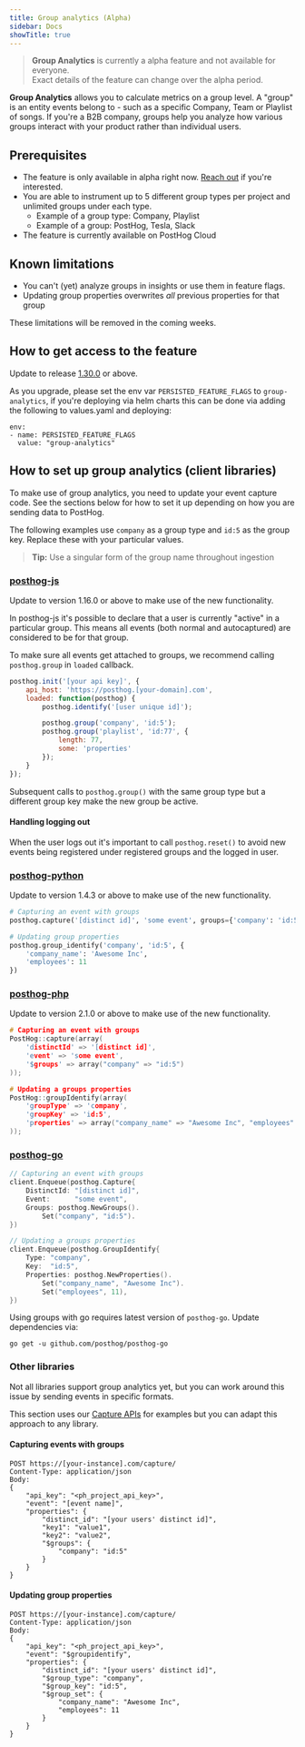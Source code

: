 ```yaml
---
title: Group analytics (Alpha)
sidebar: Docs
showTitle: true
---
```


<blockquote class="warning-note">
<strong>Group Analytics</strong> is currently a alpha feature and not available for everyone.
<br />
Exact details of the feature can change over the alpha period.
</blockquote>

**Group Analytics** allows you to calculate metrics on a group level. A "group" is an entity events
belong to - such as a specific Company, Team or Playlist of songs. If you're a B2B company, groups help
you analyze how various groups interact with your product rather than individual users.

## Prerequisites

- The feature is only available in alpha right now. <a href="/slack" target="_blank">Reach out</a> if you're interested.
- You are able to instrument up to 5 different group types per project and unlimited groups under each type.
    - Example of a group type: Company, Playlist
    - Example of a group: PostHog, Tesla, Slack
- The feature is currently available on PostHog Cloud

## Known limitations

- You can't (yet) analyze groups in insights or use them in feature flags.
- Updating group properties overwrites _all_ previous properties for that group

These limitations will be removed in the coming weeks.

## How to get access to the feature

Update to release [1.30.0](https://posthog.com/blog/the-posthog-array-1-30-0) or above.

As you upgrade, please set the env var `PERSISTED_FEATURE_FLAGS` to `group-analytics`, if you're deploying via helm charts this can be done via adding the following to values.yaml and deploying:
```
env:
- name: PERSISTED_FEATURE_FLAGS
  value: "group-analytics"
```

## How to set up group analytics (client libraries)

To make use of group analytics, you need to update your event capture code. See the sections below for how to set it up depending on how you are sending data to PostHog.

The following examples use `company` as a group type and `id:5` as the group key. Replace these with your particular values.

> **Tip:** Use a singular form of the group name throughout ingestion

### [posthog-js](https://posthog.com/docs/integrate/client/js)

Update to version 1.16.0 or above to make use of the new functionality.

In posthog-js it's possible to declare that a user is currently "active" in a particular group. This means all events (both normal and autocaptured) are considered to be for that group.

To make sure all events get attached to groups, we recommend calling `posthog.group` in `loaded` callback.

```js
posthog.init('[your api key]', {
    api_host: 'https://posthog.[your-domain].com',
    loaded: function(posthog) {
        posthog.identify('[user unique id]');

        posthog.group('company', 'id:5');
        posthog.group('playlist', 'id:77', {
            length: 77,
            some: 'properties'
        });
    }
});
```

Subsequent calls to `posthog.group()` with the same group type but a different group key make the new group be active.

#### Handling logging out

When the user logs out it's important to call `posthog.reset()` to avoid new events being registered under registered groups and the logged in user.

### [posthog-python](https://posthog.com/docs/integrate/server/python)

Update to version 1.4.3 or above to make use of the new functionality.

```python
# Capturing an event with groups
posthog.capture('[distinct id]', 'some event', groups={'company': 'id:5'})

# Updating group properties
posthog.group_identify('company', 'id:5', {
    'company_name': 'Awesome Inc',
    'employees': 11
})
```

### [posthog-php](https://posthog.com/docs/integrate/server/php)

Update to version 2.1.0 or above to make use of the new functionality.

```c
# Capturing an event with groups
PostHog::capture(array(
    'distinctId' => '[distinct id]',
    'event' => 'some event',
    '$groups' => array("company" => "id:5")
));

# Updating a groups properties
PostHog::groupIdentify(array(
    'groupType' => 'company',
    'groupKey' => 'id:5',
    'properties' => array("company_name" => "Awesome Inc", "employees" => 11)
));
```

### [posthog-go](https://posthog.com/docs/integrate/server/go)

```go
// Capturing an event with groups
client.Enqueue(posthog.Capture{
    DistinctId: "[distinct id]",
    Event:      "some event",
    Groups: posthog.NewGroups().
        Set("company", "id:5").
})

// Updating a groups properties
client.Enqueue(posthog.GroupIdentify{
    Type: "company",
    Key:  "id:5",
    Properties: posthog.NewProperties().
        Set("company_name", "Awesome Inc").
        Set("employees", 11),
})
```

Using groups with go requires latest version of `posthog-go`. Update dependencies via:

```shell
go get -u github.com/posthog/posthog-go
```

### Other libraries

Not all libraries support group analytics yet, but you can work around this issue by sending events in specific formats.

This section uses our [Capture APIs](https://posthog.com/docs/api/post-only-endpoints) for examples but you can adapt this
approach to any library.

#### Capturing events with groups

```shell
POST https://[your-instance].com/capture/
Content-Type: application/json
Body:
{
    "api_key": "<ph_project_api_key>",
    "event": "[event name]",
    "properties": {
        "distinct_id": "[your users' distinct id]",
        "key1": "value1",
        "key2": "value2",
        "$groups": {
            "company": "id:5"
        }
    }
}

```

#### Updating group properties

```shell
POST https://[your-instance].com/capture/
Content-Type: application/json
Body:
{
    "api_key": "<ph_project_api_key>",
    "event": "$groupidentify",
    "properties": {
        "distinct_id": "[your users' distinct id]",
        "$group_type": "company",
        "$group_key": "id:5",
        "$group_set": {
            "company_name": "Awesome Inc",
            "employees": 11
        }
    }
}

```
